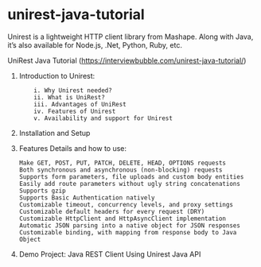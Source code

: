 # unirest-java-tutorial
Unirest is a lightweight HTTP client library from Mashape. Along with Java, it’s also available for Node.js, .Net, Python, Ruby, etc.

UniRest Java Tutorial (https://interviewbubble.com/unirest-java-tutorial/)

1. Introduction to Unirest:

           i. Why Unirest needed?         
           ii. What is UniRest?
           iii. Advantages of UniRest
           iv. Features of Unirest
           v. Availability and support for Unirest
2. Installation and Setup

3.  Features Details and how to use:

        Make GET, POST, PUT, PATCH, DELETE, HEAD, OPTIONS requests
        Both synchronous and asynchronous (non-blocking) requests
        Supports form parameters, file uploads and custom body entities
        Easily add route parameters without ugly string concatenations
        Supports gzip
        Supports Basic Authentication natively
        Customizable timeout, concurrency levels, and proxy settings
        Customizable default headers for every request (DRY)
        Customizable HttpClient and HttpAsyncClient implementation
        Automatic JSON parsing into a native object for JSON responses
        Customizable binding, with mapping from response body to Java Object

4. Demo Project: Java REST Client Using Unirest Java API

